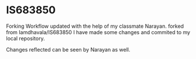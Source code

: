 # IS683850

Forking Workflow updated with the help of my classmate Narayan.
forked from Iamdhavala/IS683850
I have made some changes and commited to my local repository.

Changes reflected can be seen by Narayan as well.
